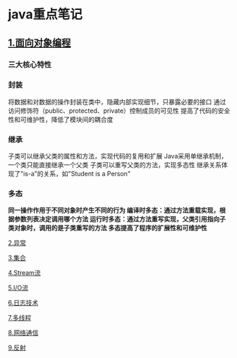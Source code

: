 # java重点笔记
## [1.面向对象编程](https://github.com/wwc04/java-learn-note/tree/main/ObjectOrientedProgramming "面向对象编程")
### 三大核心特性
### 封装
将数据和对数据的操作封装在类中，隐藏内部实现细节，只暴露必要的接口
通过访问修饰符（public、protected、private）控制成员的可见性
提高了代码的安全性和可维护性，降低了模块间的耦合度

### 继承

子类可以继承父类的属性和方法，实现代码的复用和扩展
Java采用单继承机制，一个类只能直接继承一个父类
子类可以重写父类的方法，实现多态性
继承关系体现了"is-a"的关系，如"Student is a Person"

### 多态

<strong>同一操作作用于不同对象时产生不同的行为
编译时多态：通过方法重载实现，根据参数列表决定调用哪个方法
运行时多态：通过方法重写实现，父类引用指向子类对象时，调用的是子类重写的方法
多态提高了程序的扩展性和可维护性</strong>



[2.异常](https://github.com/wwc04/java-learn-note/tree/main/Exception "异常")

[3.集合](https://github.com/wwc04/java-learn-note/tree/main/Set "集合")

[4.Stream流](https://github.com/wwc04/java-learn-note/tree/main/Stream "Stream流")

[5.I/O流](https://github.com/wwc04/java-learn-note/tree/main/IO "I/O流")

[6.日志技术](https://github.com/wwc04/java-learn-note/tree/main/SpecialDocuments/Log "日志技术")

[7.多线程](https://github.com/wwc04/java-learn-note/tree/main/Thream "多线程")

[8.网络通信](https://github.com/wwc04/java-learn-note/tree/main/NetCommunication "网络通信")

[9.反射](https://github.com/wwc04/java-learn-note/tree/main/Reflect "反射")


